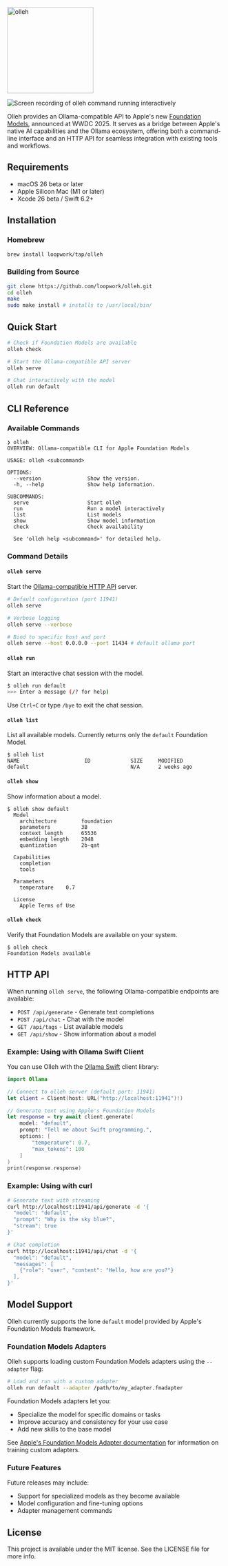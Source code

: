 <picture>
  <source media="(prefers-color-scheme: dark)" srcset="Assets/logo-dark.svg">
  <source media="(prefers-color-scheme: light)" srcset="Assets/logo-light.svg">
  <img alt="olleh" width="200">
</picture>

![Screen recording of olleh command running interactively](/demo.gif)

Olleh provides an Ollama-compatible API to Apple's new
[Foundation Models](https://developer.apple.com/documentation/foundationmodels),
announced at WWDC 2025.
It serves as a bridge between Apple's native AI capabilities and the
Ollama ecosystem, offering both a command-line interface and an HTTP API
for seamless integration with existing tools and workflows.

## Requirements

- macOS 26 beta or later
- Apple Silicon Mac (M1 or later)
- Xcode 26 beta / Swift 6.2+

## Installation

### Homebrew

```bash
brew install loopwork/tap/olleh
```

### Building from Source

```bash
git clone https://github.com/loopwork/olleh.git
cd olleh
make
sudo make install # installs to /usr/local/bin/
```

## Quick Start

```bash
# Check if Foundation Models are available
olleh check

# Start the Ollama-compatible API server
olleh serve

# Chat interactively with the model
olleh run default
```

## CLI Reference

### Available Commands

```terminal
❯ olleh
OVERVIEW: Ollama-compatible CLI for Apple Foundation Models

USAGE: olleh <subcommand>

OPTIONS:
  --version               Show the version.
  -h, --help              Show help information.

SUBCOMMANDS:
  serve                   Start olleh
  run                     Run a model interactively
  list                    List models
  show                    Show model information
  check                   Check availability

  See 'olleh help <subcommand>' for detailed help.
```

### Command Details

#### `olleh serve`

Start the [Ollama-compatible HTTP API](https://github.com/ollama/ollama/blob/main/docs/api.md) server.

```bash
# Default configuration (port 11941)
olleh serve

# Verbose logging
olleh serve --verbose

# Bind to specific host and port
olleh serve --host 0.0.0.0 --port 11434 # default ollama port 
```

#### `olleh run`

Start an interactive chat session with the model.

```bash
$ olleh run default
>>> Enter a message (/? for help)
```

Use `Ctrl+C` or type `/bye` to exit the chat session.

#### `olleh list`

List all available models.
Currently returns only the `default` Foundation Model.

```console
$ olleh list
NAME                     ID             SIZE     MODIFIED
default                                 N/A      2 weeks ago
```

#### `olleh show`

Show information about a model.

```console
$ olleh show default
  Model
    architecture        foundation
    parameters          3B
    context length      65536
    embedding length    2048
    quantization        2b-qat

  Capabilities
    completion
    tools

  Parameters
    temperature    0.7

  License
    Apple Terms of Use
```

#### `olleh check`

Verify that Foundation Models are available on your system.

```console
$ olleh check
Foundation Models available
```

## HTTP API

When running `olleh serve`,
the following Ollama-compatible endpoints are available:

- `POST /api/generate` - Generate text completions
- `POST /api/chat` - Chat with the model
- `GET /api/tags` - List available models
- `GET /api/show` - Show information about a model

### Example: Using with Ollama Swift Client

You can use Olleh with the
[Ollama Swift](https://github.com/loopwork/ollama-swift)
client library:

```swift
import Ollama

// Connect to olleh server (default port: 11941)
let client = Client(host: URL("http://localhost:11941")!)

// Generate text using Apple's Foundation Models
let response = try await client.generate(
    model: "default",
    prompt: "Tell me about Swift programming.",
    options: [
        "temperature": 0.7,
        "max_tokens": 100
    ]
)
print(response.response)
```

### Example: Using with curl

```bash
# Generate text with streaming
curl http://localhost:11941/api/generate -d '{
  "model": "default",
  "prompt": "Why is the sky blue?",
  "stream": true
}'

# Chat completion
curl http://localhost:11941/api/chat -d '{
  "model": "default",
  "messages": [
    {"role": "user", "content": "Hello, how are you?"}
  ],
}'
```

## Model Support

Olleh currently supports the lone `default` model
provided by Apple's Foundation Models framework.

### Foundation Models Adapters

Olleh supports loading custom Foundation Models adapters using the `--adapter` flag:

```bash
# Load and run with a custom adapter
olleh run default --adapter /path/to/my_adapter.fmadapter
```

Foundation Models adapters let you:

- Specialize the model for specific domains or tasks
- Improve accuracy and consistency for your use case
- Add new skills to the base model

See [Apple's Foundation Models Adapter documentation](https://developer.apple.com/apple-intelligence/foundation-models-adapter/)
for information on training custom adapters.

### Future Features

Future releases may include:
- Support for specialized models as they become available
- Model configuration and fine-tuning options
- Adapter management commands

## License

This project is available under the MIT license.
See the LICENSE file for more info.

